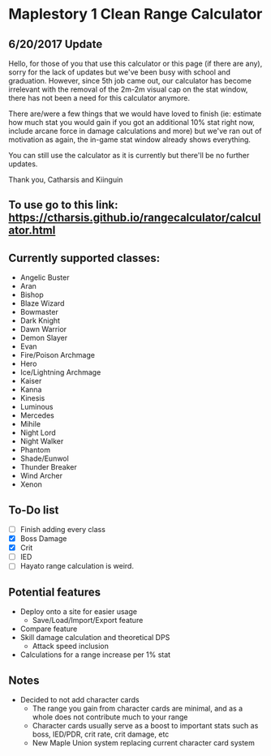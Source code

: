 # Maplestory 1 Clean Range Calculator

## 6/20/2017 Update
Hello, for those of you that use this calculator or this page (if there are any), sorry for the lack of updates but we've been busy with school and graduation.
However, since 5th job came out, our calculator has become irrelevant with the removal of the 2m-2m visual cap on the stat window, there has not been a need for this calculator anymore. 

There are/were a few things that we would have loved to finish (ie: estimate how much stat you would gain if you got an additional 10% stat right now, include arcane force in damage calculations and more) but we've ran out of motivation as again, the in-game stat window already shows everything.

You can still use the calculator as it is currently but there'll be no further updates.

Thank you,
Catharsis and Kiinguin

## To use go to this link: https://ctharsis.github.io/rangecalculator/calculator.html

## Currently supported classes:
- Angelic Buster
- Aran
- Bishop
- Blaze Wizard
- Bowmaster
- Dark Knight
- Dawn Warrior
- Demon Slayer
- Evan
- Fire/Poison Archmage
- Hero
- Ice/Lightning Archmage
- Kaiser
- Kanna
- Kinesis
- Luminous
- Mercedes
- Mihile
- Night Lord
- Night Walker
- Phantom
- Shade/Eunwol
- Thunder Breaker
- Wind Archer
- Xenon

## To-Do list
- [ ] Finish adding every class
- [x] Boss Damage
- [x] Crit
- [ ] IED
- [ ] Hayato range calculation is weird.

## Potential features
- Deploy onto a site for easier usage
  - Save/Load/Import/Export feature
- Compare feature
- Skill damage calculation and theoretical DPS
  - Attack speed inclusion
- Calculations for a range increase per 1% stat

## Notes
- Decided to not add character cards 
  - The range you gain from character cards are minimal, and as a whole does not contribute much to your range
  - Character cards usually serve as a boost to important stats such as boss, IED/PDR, crit rate, crit damage, etc
  - New Maple Union system replacing current character card system
